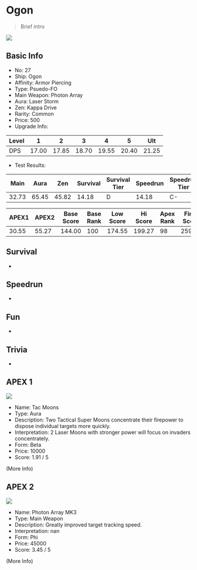 # Ogon

> Brief intro

<img src="/ships/ship_27.png" style={{zoom:1}}/>

## Basic Info

- No: 27
- Ship: Ogon
- Affinity: Armor Piercing
- Type: Psuedo-FO
- Main Weapon: Photon Array
- Aura: Laser Storm
- Zen: Kappa Drive
- Rarity: Common
- Price: 500
- Upgrade Info: 

| Level | 1 | 2 | 3 | 4 | 5 | Ult |
|--|--|--|--|--|--|--|
| DPS | 17.00 | 17.85 | 18.70 | 19.55 | 20.40 | 21.25 |

- Test Results: 

| Main | Aura | Zen | Survival | Survival Tier | Speedrun | Speedrun Tier | Fun | Fun Tier |
|--|--|--|--|--|--|--|--|--|
| 32.73 | 65.45 | 45.82 | 14.18 | D | 14.18 | C- | 31.64 | B- |

| APEX1 | APEX2 | Base Score | Base Rank | Low Score | Hi Score | Apex Rank | Final Score | FinalRank |
|--|--|--|--|--|--|--|--|--|
| 30.55 | 55.27 | 144.00 | 100 | 174.55 | 199.27 | 98 | 259.27 | 99 |

## Survival

-

## Speedrun

-

## Fun

-

## Trivia

-

## APEX 1

<img src="/ships/ship_27_apex_1.png" style={{zoom:1}}/>

- Name: Tac Moons
- Type: Aura
- Description: Two Tactical Super Moons concentrate their firepower to dispose individual targets more quickly.
- Interpretation: 2 Laser Moons with stronger power will focus on invaders concentrately.
- Form: Beta
- Price: 10000
- Score: 1.91 / 5

(More Info)

## APEX 2

<img src="/ships/ship_27_apex_2.png" style={{zoom:1}}/>

- Name: Photon Array MK3
- Type: Main Weapon
- Description: Greatly improved target tracking speed.
- Interpretation: nan
- Form: Phi
- Price: 45000
- Score: 3.45 / 5

(More Info)
